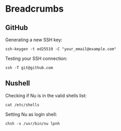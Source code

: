 # Breadcrumbs

## GitHub

Generating a new SSH key:

```
ssh-keygen -t ed25519 -C "your_email@example.com"
```

Testing your SSH connection:

```
ssh -T git@github.com
```

## Nushell

Checking if Nu is in the valid shells list:

```
cat /etc/shells
```

Setting Nu as login shell:

```
chsh -s /usr/bin/nu lpnh
```

